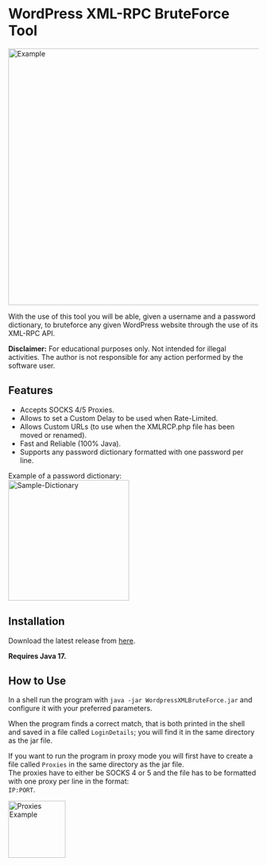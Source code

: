 <h1><b>WordPress XML-RPC BruteForce Tool</b></h1>

<img width="517" alt="Example" src="https://user-images.githubusercontent.com/55408375/184479953-b43222f0-947f-4041-aed1-5132649149d9.png">

With the use of this tool you will be able, given a username and a password dictionary, to bruteforce any given WordPress website through the use of its XML-RPC API.

<b>Disclaimer:</b> For educational purposes only. Not intended for illegal activities. The author is not responsible for any action performed by the software user.

<h2><b>Features</b></h2>

- Accepts SOCKS 4/5 Proxies.
- Allows to set a Custom Delay to be used when Rate-Limited.
- Allows Custom URLs (to use when the XMLRCP.php file has been moved or renamed).
- Fast and Reliable (100% Java).
- Supports any password dictionary formatted with one password per line.

Example of a password dictionary: <br>
<img width="243" alt="Sample-Dictionary" src="https://user-images.githubusercontent.com/55408375/184492840-ab629a58-402b-46d6-a61c-b844dbd1c01b.png">

<h2><b>Installation</b></h2>

Download the latest release from <a href="https://github.com/NicoloLazzaroni/WP-XMLRPC-BruteForce/releases">here</a>.<br>

<b>Requires Java 17.</b>

<h2><b>How to Use</b></h2>

In a shell run the program with `java -jar WordpressXMLBruteForce.jar` and configure it with your preferred parameters.

When the program finds a correct match, that is both printed in the shell and saved in a file called `LoginDetails`; you will find it in the same directory as the jar file.

If you want to run the program in proxy mode you will first have to create a file called `Proxies` in the same directory as the jar file. <br>
The proxies have to either be SOCKS 4 or 5 and the file has to be formatted with one proxy per line in the format: <br>
`IP:PORT`.

<img width="115" alt="Proxies Example" src="https://user-images.githubusercontent.com/55408375/184480351-e7126b4b-2902-412a-8c85-90dbca1e121b.png">

